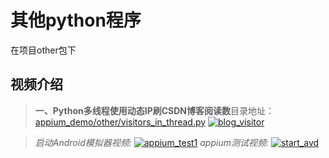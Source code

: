 # 其他python程序
在项目other包下

## 视频介绍
> **一、Python多线程使用动态IP刷CSDN博客阅读数**目录地址：[appium_demo/other/visitors_in_thread.py][1]
[![blog_visitor](https://github.com/yueyue10/MyApplication/raw/master/python_project/python_demo/appium_demo/doc/blog_visitor.png)](https://v.qq.com/x/page/k0905aixm7w.html)

> *启动Android模拟器视频:*
[![appium_test1](https://github.com/yueyue10/MyApplication/raw/master/python_project/python_demo/appium_demo/doc/video_appium_test1.png)](https://v.qq.com/x/page/n0904sjnf67.html)
*appium测试视频:*
[![start_avd](https://github.com/yueyue10/MyApplication/raw/master/python_project/python_demo/appium_demo/doc/video_start_avd.png)](https://v.qq.com/x/page/n0904ylssg7.html)

  [1]: https://github.com/yueyue10/MyApplication/tree/master/python_project/python_demo/appium_demo/other"其他python程序"
